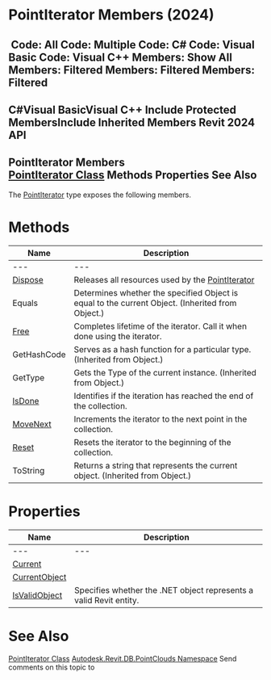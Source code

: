 # PointIterator Members (2024)

﻿
 Code: All Code: Multiple Code: C# Code: Visual Basic Code: Visual C++  Members: Show All Members: Filtered Members: Filtered Members: Filtered   
---  
C#Visual BasicVisual C++
Include Protected MembersInclude Inherited Members
Revit 2024 API  
---  
PointIterator Members  
[PointIterator Class](0fba9730-8bb6-5f89-be4b-6132121b3058.md "PointIterator Class") Methods Properties See Also  
---  
The [PointIterator](0fba9730-8bb6-5f89-be4b-6132121b3058.md "PointIterator Class") type exposes the following members.
# Methods
| Name | Description |
| --- | --- |
| --- | --- | --- |
| [Dispose](753a660a-67db-6d9f-0beb-2e62e0a700ee.md "Dispose Method") | Releases all resources used by the [PointIterator](0fba9730-8bb6-5f89-be4b-6132121b3058.md "PointIterator Class") |
| Equals | Determines whether the specified Object is equal to the current Object. (Inherited from Object.) |
| [Free](c04152a8-d39b-a83c-78e8-af9b52c034ba.md "Free Method") | Completes lifetime of the iterator. Call it when done using the iterator. |
| GetHashCode | Serves as a hash function for a particular type.  (Inherited from Object.) |
| GetType | Gets the Type of the current instance. (Inherited from Object.) |
| [IsDone](60b6fbed-83f5-9f2c-fae5-d0f56a029079.md "IsDone Method") | Identifies if the iteration has reached the end of the collection. |
| [MoveNext](17ee05f2-276a-ba76-d043-17acf058551f.md "MoveNext Method") | Increments the iterator to the next point in the collection. |
| [Reset](69d0e3b1-0fa5-a3a4-5554-3a26ae0c1c51.md "Reset Method") | Resets the iterator to the beginning of the collection. |
| ToString | Returns a string that represents the current object. (Inherited from Object.) |

# Properties
| Name | Description |
| --- | --- |
| --- | --- | --- |
| [Current](9fd2626f-2cb8-15bb-b2dc-779822179d12.md "Current Property") |
| [CurrentObject](c0817b98-d5a3-2c5f-2016-befce6f7906e.md "CurrentObject Property") |
| [IsValidObject](dd802021-c167-2c0c-264e-0f2b9e74467d.md "IsValidObject Property") | Specifies whether the .NET object represents a valid Revit entity. |

# See Also
[PointIterator Class](0fba9730-8bb6-5f89-be4b-6132121b3058.md "PointIterator Class")
[Autodesk.Revit.DB.PointClouds Namespace](5974062a-47d4-c7bb-16f2-d5dd193bd170.md "Autodesk.Revit.DB.PointClouds Namespace")
Send comments on this topic to 